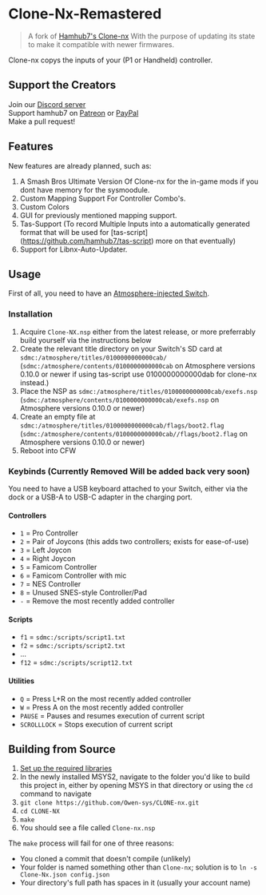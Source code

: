 # Clone-Nx-Remastered
> A fork of [Hamhub7's Clone-nx](https://github.com/hamhub7/CLONE-nx) With the purpose of updating its state to make it compatible with newer firmwares.

Clone-nx copys the inputs of your (P1 or Handheld) controller.

## Support the Creators
Join our [Discord server](http://discord.gg/qeamCcV)  
Support hamhub7 on [Patreon](https://www.patreon.com/aaronhh) or [PayPal](https://www.paypal.me/aaronhamhub)  
Make a pull request!  

## Features
New features are already planned, such as:
1. A Smash Bros Ultimate Version Of Clone-nx for the in-game mods if you dont have memory for the sysmoodule.
2. Custom Mapping Support For Controller Combo's.
3. Custom Colors
4. GUI for previously mentioned mapping support.
5. Tas-Support (To record Multiple Inputs into a automatically generated format that will be used for [tas-script] (https://github.com/hamhub7/tas-script) more on that eventually)
6. Support for Libnx-Auto-Updater.

## Usage
First of all, you need to have an [Atmosphere-injected Switch](https://switch.homebrew.guide/).

### Installation
1. Acquire `Clone-NX.nsp` either from the latest release, or more preferrably build yourself via the instructions below
2. Create the relevant title directory on your Switch's SD card at `sdmc:/atmosphere/titles/0100000000000cab/` (`sdmc:/atmosphere/contents/0100000000000cab` on Atmosphere versions 0.10.0 or newer if using tas-script use 0100000000000dab for clone-nx instead.)
3. Place the NSP as `sdmc:/atmosphere/titles/0100000000000cab/exefs.nsp` (`sdmc:/atmosphere/contents/0100000000000cab/exefs.nsp` on Atmosphere versions 0.10.0 or newer)
4. Create an empty file at `sdmc:/atmosphere/titles/0100000000000cab/flags/boot2.flag` (`sdmc:/atmosphere/contents/0100000000000cab//flags/boot2.flag` on Atmosphere versions 0.10.0 or newer)
5. Reboot into CFW

### Keybinds (Currently Removed Will be added back very soon)
You need to have a USB keyboard attached to your Switch, either via the dock or a USB-A to USB-C adapter in the charging port.

#### Controllers
- `1` = Pro Controller  
- `2` = Pair of Joycons (this adds two controllers; exists for ease-of-use)  
- `3` = Left Joycon  
- `4` = Right Joycon  
- `5` = Famicom Controller  
- `6` = Famicom Controller with mic  
- `7` = NES Controller  
- `8` = Unused SNES-style Controller/Pad
- `-` = Remove the most recently added controller

#### Scripts
- `f1` = `sdmc:/scripts/script1.txt`
- `f2` = `sdmc:/scripts/script2.txt`
- ...
- `f12` = `sdmc:/scripts/script12.txt`

#### Utilities
- `Q` = Press L+R on the most recently added controller
- `W` = Press A on the most recently added controller
- `PAUSE` = Pauses and resumes execution of current script
- `SCROLLLOCK` = Stops execution of current script

## Building from Source
1. [Set up the required libraries](https://switchbrew.org/wiki/Setting_up_Development_Environment)
2. In the newly installed MSYS2, navigate to the folder you'd like to build this project in, either by opening MSYS in that directory or using the `cd` command to navigate
3. `git clone https://github.com/Owen-sys/CLONE-nx.git`
4. `cd CLONE-NX`
5. `make`
6. You should see a file called `Clone-nx.nsp`

The `make` process will fail for one of three reasons:
- You cloned a commit that doesn't compile (unlikely)
- Your folder is named something other than `Clone-nx`; solution is to `ln -s Clone-Nx.json config.json`
- Your directory's full path has spaces in it (usually your account name)
